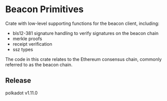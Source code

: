 # Beacon Primitives

Crate with low-level supporting functions for the beacon client, including:

- bls12-381 signature handling to verify signatures on the beacon chain
- merkle proofs
- receipt verification
- ssz types

The code in this crate relates to the Ethereum consensus chain, commonly referred to as the beacon chain.


## Release

polkadot v1.11.0

